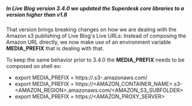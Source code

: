 ##### In Live Blog version 3.4.0 we updated the Superdesk core libraries to a version higher than v1.8
That version brings breaking changes on how we are dealing with the Amazon s3 publishing of Live Blog's Live URLs: Instead of composing the Amazon URL directly, we now make use of an environment variable **MEDIA_PREFIX**
that is dealing with that.

To keep the same behavior prior to 3.4.0  the **MEDIA_PREFIX** needs to be composed on shell
ex:
* export MEDIA_PREFIX = https://<bucket>.s3-<region>.amazonaws.com/<subfolder>
* export MEDIA_PREFIX = https://<AMAZON_CONTAINER_NAME>.s3-<AMAZON_REGION>.amazonaws.com/<AMAZON_S3_SUBFOLDER>
* export MEDIA_PREFIX = https://<AMAZON_PROXY_SERVER>
